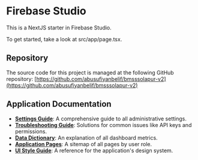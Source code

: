 
# Firebase Studio

This is a NextJS starter in Firebase Studio.

To get started, take a look at src/app/page.tsx.

## Repository

The source code for this project is managed at the following GitHub repository:
[https://github.com/abusufiyanbelif/bmsssolapur-v2](https://github.com/abusufiyanbelif/bmsssolapur-v2)

## Application Documentation

- **[Settings Guide](./docs/SETTINGS_GUIDE.md)**: A comprehensive guide to all administrative settings.
- **[Troubleshooting Guide](./docs/TROUBLESHOOTING.md)**: Solutions for common issues like API keys and permissions.
- **[Data Dictionary](./docs/DATA_DICTIONARY.md)**: An explanation of all dashboard metrics.
- **[Application Pages](./docs/APP_PAGES.md)**: A sitemap of all pages by user role.
- **[UI Style Guide](./docs/UI_STYLE_GUIDE.md)**: A reference for the application's design system.
